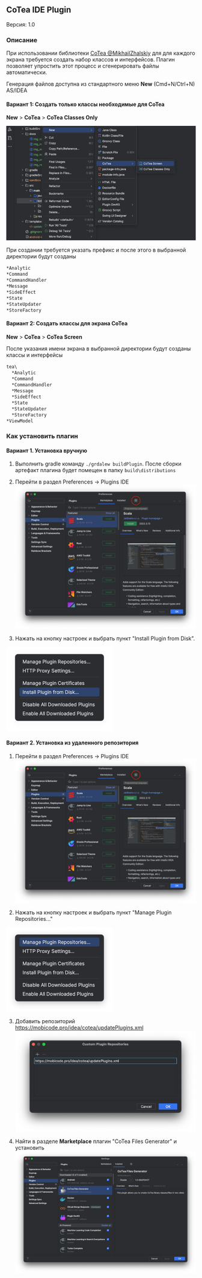 ## CoTea IDE Plugin
Версия: 1.0

### Описание
При использовании библиотеки [CoTea @MikhailZhalskiy](https://github.com/MikhailZhalskiy/CoTea) для для каждого экрана требуется создать набор классов и интерфейсов.
Плагин позволяет упростить этот процесс и сгенерировать файлы автоматически.

Генерация файлов доступна из стандартного меню __New__ (Cmd+N/Ctrl+N) AS/IDEA

#### Вариант 1: Создать только классы необходимые для CoTea

__New__ > __CoTea__ > __CoTea Classes Only__

![img_cotea_classes_generation.png](docs/img_cotea_classes_generation.png)

При создании требуется указать префикс и после этого в выбранной директории будут созданы
```
*Analytic
*Command
*CommandHandler
*Message
*SideEffect
*State
*StateUpdater
*StoreFactory
```
#### Вариант 2: Создать классы для экрана CoTea

__New__ > __CoTea__ > __CoTea Screen__

После указания имени экрана в выбранной директории будут созданы классы и интерфейсы
```
tea\
  *Analytic
  *Command
  *CommandHandler
  *Message
  *SideEffect
  *State
  *StateUpdater
  *StoreFactory
*ViewModel
```

### Как установить плагин

#### Вариант 1. Установка вручную
1. Выполнить gradle команду `./grdalew buildPlugin`. После сборки артефакт плагина будет помещен в папку `build\distributions`

2. Перейти в раздел Preferences -> Plugins IDE
![img_preferences_plugins](docs/img_preferences_plugins.png)

3. Нажать на кнопку настроек и выбрать пункт "Install Plugin from Disk". 

![](docs/img_install_from_disk.png)

#### Вариант 2. Установка из удаленного репозитория
1. Перейти в раздел Preferences -> Plugins IDE
![img_preferences_plugins](docs/img_preferences_plugins.png)

2. Нажать на кнопку настроек и выбрать пункт "Manage Plugin Repositories..."

![img_manage_plugin_repositories](docs/img_manage_plugin_repositories.png)

3. Добавить репозиторий https://mobicode.pro/idea/cotea/updatePlugins.xml
![img_remote_repository](docs/img_remote_repository.png)

4. Найти в разделе __Marketplace__ плагин "CoTea Files Generator" и установить<br>
![img_marketplace_plugin](docs/img_marketplace_plugin.png)
